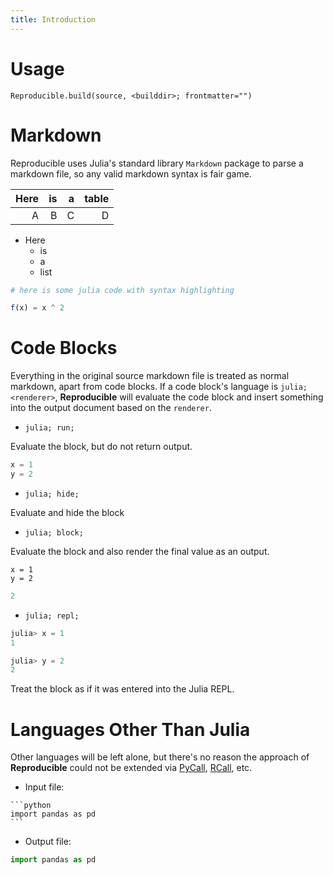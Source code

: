 ```yaml
---
title: Introduction
---
```


# Usage

`Reproducible.build(source, <builddir>; frontmatter="")`

# Markdown

Reproducible uses Julia's standard library `Markdown` package to parse a markdown file, so any  valid markdown syntax is fair game.

| Here |  is |   a | table |
| ----:| ---:| ---:| -----:|
|    A |   B |   C |     D |

* Here
  * is
  * a
  * list

```julia
# here is some julia code with syntax highlighting

f(x) = x ^ 2
```

# Code Blocks

Everything in the original source markdown file is treated as normal markdown, apart from  code blocks.  If a code block's language is `julia; <renderer>`, **Reproducible** will  evaluate the code block and insert something into the output document based on the `renderer`.

* `julia; run;`

Evaluate the block, but do not return output.

```julia
x = 1 
y = 2
```

* `julia; hide;`

Evaluate and hide the block



* `julia; block;`

Evaluate the block and also render the final value as an output.

```
x = 1 
y = 2
```

```julia
2
```

* `julia; repl;`

```julia
julia> x = 1
1

julia> y = 2
2
```

Treat the block as if it was entered into the Julia REPL.

# Languages Other Than Julia

Other languages will be left alone, but there's no reason the approach of **Reproducible** could not be extended via [PyCall](https://github.com/JuliaPy/PyCall.jl),  [RCall](https://github.com/JuliaInterop/RCall.jl), etc.

* Input file:

````
```python
import pandas as pd
```
````

* Output file:

```python
import pandas as pd
```

